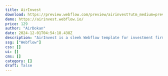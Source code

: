 ```yaml
---
title: AirInvest
download: https://preview.webflow.com/preview/airinvest?utm_medium=preview_link&utm_source=designer&utm_content=airinvest&preview=a25992614e807fdf2a74c32cba03feb7&workflow=preview
demo: https://airinvest.webflow.io/
price: 129
author: "AirDokan"
date: 2024-12-01T04:54:18.438Z
description: "AirInvest is a sleek Webflow template for investment firms. It offers 35+ pages, 3 homepages, 3 investor, and 3 blog variations. Built with Finsweet’s Client First system, it's easy to customize and includes a free Figma file."
ssg: ["Webflow"]
css: []
ui: []
cms: []
category: []
draft: false
---
```

